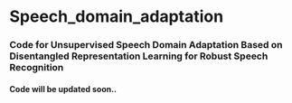 # Speech_domain_adaptation

### Code for Unsupervised Speech Domain Adaptation Based on Disentangled Representation Learning for Robust Speech Recognition


#### Code will be updated soon..
